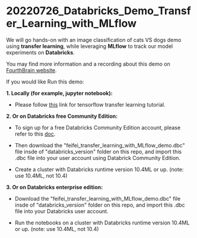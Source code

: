 # 20220726_Databricks_Demo_Transfer_Learning_with_MLflow
We will go hands-on with an image classification of cats VS dogs demo using **transfer learning**, while leveraging **MLflow** to track our model experiments on **Databricks**.

You may find more information and a recording about this demo on [FourthBrain website](https://discover.fourthbrain.ai/live-session/databricks?utm_campaign=Databricks%20Event&utm_medium=email&_hsmi=2&_hsenc=p2ANqtz--F8VKHIPHNwly3IwFlBZT7uYi4Jn3-fqVCD3M9GJl2h8qjWSSemEn5fAiN0DF7uY7krt5DdxtgPo6hf6YqQX19orXAIw&utm_content=2&utm_source=hs_email).

If you would like Run this demo:

**1. Locally (for example, jupyter notebook):**

* Please follow [this](https://www.tensorflow.org/tutorials/images/transfer_learning) link for tensorflow transfer learning tutorial.

**2. Or on Databricks free Community Edition:**

* To sign up for a free Databricks Community Edition account, please refer to this [doc](https://docs.databricks.com/getting-started/community-edition.html).

* Then download the "feifei_transfer_learning_with_MLflow_demo.dbc" file insde of "databricks_version" folder on this repo, and import this .dbc file into your user account using Databrick Community Edition.

* Create a cluster with Databricks runtime version 10.4ML or up. (note: use 10.4ML, not 10.4)

**3. Or on Databricks enterprise edition:**

* Download the "feifei_transfer_learning_with_MLflow_demo.dbc" file insde of "databricks_version" folder on this repo, and import this .dbc file into your Databricks user account.

* Run the notebooks on a cluster with Databricks runtime version 10.4ML or up. (note: use 10.4ML, not 10.4)
